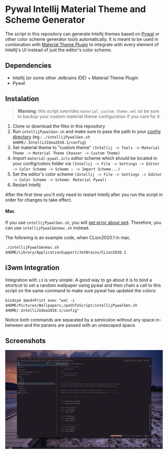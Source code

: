# Pywal Intellij Material Theme and Scheme Generator
The script in this repository can generate Intellij themes based on
[Pywal](https://github.com/dylanaraps/pywal) or other color scheme generator tools automatically. It is meant to
be used in combination with [Material Theme Plugin](https://plugins.jetbrains.com/plugin/8006-material-theme-ui) to integrate with every
element of Intellij's UI instead of just the editor's color scheme.

## Dependencies
- Intellij (or some other Jetbrains IDE) + Material Theme Plugin
- Pywal

## Instalation

   >**Warning**: this script overrides `material_custom_theme.xml` so be sure to backup your custom material theme configuration if you care for it.

1. Clone or download the files in this repository
2. Run `intellijPywalGen.sh` and make sure to pass the path to your [config
directory](https://intellij-support.jetbrains.com/hc/en-us/articles/206544519-Directories-used-by-the-IDE-to-store-settings-caches-plugins-and-logs) (eg.: `./intellijPywalGen.sh $HOME/.IntelliJIdea2018.1/config`)
3. Set material theme to "custom theme" `(Intellij -> Tools -> Material Theme ->
   Material Theme Chooser -> Custom Theme)`
4. Import `material-pywal.icls` editor scheme which should be located in your
   config/colors folder via `(Intellij -> File -> Settings -> Editor
   -> Color Scheme -> Scheme : -> Import Scheme...)`
5. Set the editor's color scheme `(Intellij -> File -> Settings -> Editor
   -> Color Scheme -> Scheme: Material Pywal)`
6. Restart Intellij

After the first time you'll only need to restart Intellij after you run the script in order for changes to
take effect.

#### Mac

If you use `intellijPywalGen.sh`, you will [get error about sed](https://stackoverflow.com/questions/4247068/sed-command-with-i-option-failing-on-mac-but-works-on-linux).
Therefore, you can use `intellijPywalGenmac.sh` instead.

The following is an example code, when CLion2020.1 in mac.

```
./intellijPywalGenmac.sh $HOME/Library/ApplicationSupport/JetBrains/CLion2020.1
```

## i3wm Integration
Integration with `i3` is very simple. A good way to go about it is to bind
a shortcut to set a random wallpaper using pywal and then chain a call to this script on the same
command to make sure pywal has updated the colors:

    bindsym $mod+Print exec "wal -i $HOME/Pictures/Wallpapers;/pathToScript/intellijPywalGen.sh  $HOME/.IntelliJIdea2018.1/config"

Notice both commands are separated by a semicolon without any space in-between
and the params are passed with an unescaped space.

## Screenshots
![demo](screenshots/sample.gif)
